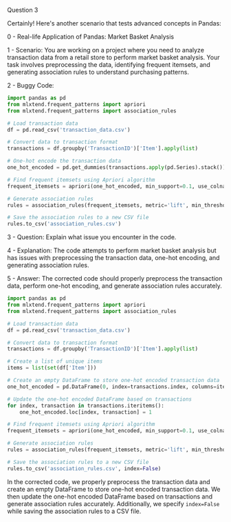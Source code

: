 Question 3

Certainly! Here's another scenario that tests advanced concepts in Pandas:

0 - Real-life Application of Pandas: Market Basket Analysis

1 - Scenario: 
You are working on a project where you need to analyze transaction data from a retail store to perform market basket analysis. Your task involves preprocessing the data, identifying frequent itemsets, and generating association rules to understand purchasing patterns.

2 - Buggy Code:
```python
import pandas as pd
from mlxtend.frequent_patterns import apriori
from mlxtend.frequent_patterns import association_rules

# Load transaction data
df = pd.read_csv('transaction_data.csv')

# Convert data to transaction format
transactions = df.groupby('TransactionID')['Item'].apply(list)

# One-hot encode the transaction data
one_hot_encoded = pd.get_dummies(transactions.apply(pd.Series).stack()).sum(level=0)

# Find frequent itemsets using Apriori algorithm
frequent_itemsets = apriori(one_hot_encoded, min_support=0.1, use_colnames=True)

# Generate association rules
rules = association_rules(frequent_itemsets, metric='lift', min_threshold=1.0)

# Save the association rules to a new CSV file
rules.to_csv('association_rules.csv')
```

3 - Question: 
Explain what issue you encounter in the code.

4 - Explanation: 
The code attempts to perform market basket analysis but has issues with preprocessing the transaction data, one-hot encoding, and generating association rules.

5 - Answer: 
The corrected code should properly preprocess the transaction data, perform one-hot encoding, and generate association rules accurately.
```python
import pandas as pd
from mlxtend.frequent_patterns import apriori
from mlxtend.frequent_patterns import association_rules

# Load transaction data
df = pd.read_csv('transaction_data.csv')

# Convert data to transaction format
transactions = df.groupby('TransactionID')['Item'].apply(list)

# Create a list of unique items
items = list(set(df['Item']))

# Create an empty DataFrame to store one-hot encoded transaction data
one_hot_encoded = pd.DataFrame(0, index=transactions.index, columns=items)

# Update the one-hot encoded DataFrame based on transactions
for index, transaction in transactions.iteritems():
    one_hot_encoded.loc[index, transaction] = 1

# Find frequent itemsets using Apriori algorithm
frequent_itemsets = apriori(one_hot_encoded, min_support=0.1, use_colnames=True)

# Generate association rules
rules = association_rules(frequent_itemsets, metric='lift', min_threshold=1.0)

# Save the association rules to a new CSV file
rules.to_csv('association_rules.csv', index=False)
```
In the corrected code, we properly preprocess the transaction data and create an empty DataFrame to store one-hot encoded transaction data. We then update the one-hot encoded DataFrame based on transactions and generate association rules accurately. Additionally, we specify `index=False` while saving the association rules to a CSV file.
